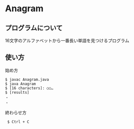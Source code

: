 # Anagram
## プログラムについて
 16文字のアルファベットから一番長い単語を見つけるプログラム
## 使い方
始め方
 ```
 $ javac Anagram.java
 $ java Anagram
 $ [16 characters]: ○○…
 $ [results]
 ・
 ・
 ```
終わらせ方
```
 $ Ctrl + C
```
